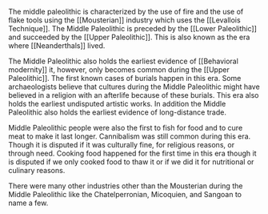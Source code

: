 The middle paleolithic is characterized by the use of fire and the use of flake tools using the [[Mousterian]] industry which uses the [[Levallois Technique]]. The Middle Paleolithic is preceded by the [[Lower Paleolithic]] and succeeded by the [[Upper Paleolithic]]. This is also known as the era where [[Neanderthals]] lived.

The Middle Paleolithic also holds the earliest evidence of [[Behavioral modernity]] it, however, only becomes common during the [[Upper Paleolithic]]. The first known cases of burials happen in this era. Some archaeologists believe that cultures during the Middle Paleolithic might have believed in a religion with an afterlife because of these burials. This era also holds the earliest undisputed artistic works. In addition the Middle Paleolithic also holds the earliest evidence of long-distance trade.

Middle Paleolithic people were also the first to fish for food and to cure meat to make it last longer. Cannibalism was still common during this era. Though it is disputed if it was culturally fine, for religious reasons, or through need. Cooking food happened for the first time in this era though it is disputed if we only cooked food to thaw it or if we did it for nutritional or culinary reasons.

There were many other industries other than the Mousterian during the Middle Paleolithic like the Chatelperronian, Micoquien, and Sangoan to name a few.